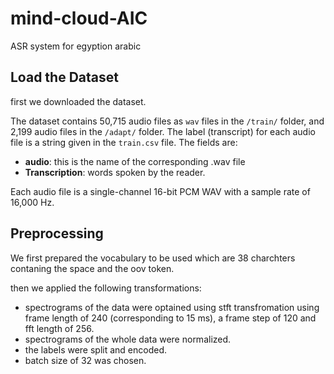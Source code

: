 # mind-cloud-AIC
ASR system for egyption arabic
## Load the Dataset

first we downloaded the dataset.

The dataset contains 50,715 audio files as `wav` files in the `/train/` folder, and 2,199 audio files in the `/adapt/` folder.
The label (transcript) for each audio file is a string
given in the `train.csv` file. The fields are:

- **audio**: this is the name of the corresponding .wav file
- **Transcription**: words spoken by the reader.

Each audio file is a single-channel 16-bit PCM WAV with a sample rate of 16,000 Hz.


## Preprocessing

We first prepared the vocabulary to be used which are 38 charchters contaning the space and the oov token.

then we applied the following transformations:

- spectrograms of the data were optained using stft transfromation using frame length of 240 (corresponding to 15 ms), a frame step of 120 and fft length of 256.
- spectrograms of the whole data were normalized.
- the labels were split and encoded.
- batch size of 32 was chosen.

